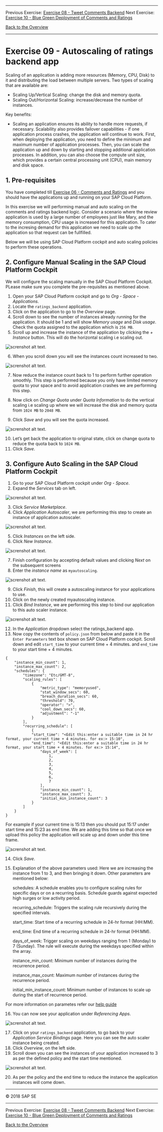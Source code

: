 - - - -
Previous Exercise: [Exercise 08 -  Tweet Comments Backend](../Exercise-08-Tweet-Comments-Backend) Next Exercise: [Exercise 10 - Blue Green Deployment of Comments and Ratings](../Exercise-10-Blue-Green-Deployment-of-Comments-and-Ratings)

[Back to the Overview](../README.md)
- - - -

# Exercise 09 - Autoscaling of ratings backend app

Scaling of an application is adding more resources (Memory, CPU, Disk) to it and distributing the load between multiple servers. Two types of scaling that are available are:
- Scaling Up/Vertical Scaling: change the disk and memory quota.
- Scaling Out/Horizontal Scaling: increase/decrease the number of instances.

Key benefits:
- Scaling an application ensures its ability to handle more requests, if necessary. Scalability also provides failover capabilities - if one application process crashes, the application will continue to work. First, when deploying the application, you need to define the minimum and maximum number of application processes. Then, you can scale the application up and down by starting and stopping additional application processes. In addition, you can also choose the compute unit size, which provides a certain central processing unit (CPU), main memory and disk space.


## 1. Pre-requisites
You have completed till [Exercise 06 -  Comments and Ratings](../Exercise-06-Comments-and-Ratings-Backend) and you should have the applications up and running on your SAP Cloud Platform.

In this exercise we will performing manual and auto scaling on the comments and ratings backend logic. Consider a scenario where the review application is used by a large number of employees just like Mary, and the memory consumption, CPU usage is increased for this application. To cater to the incresing demand for this application we need to scale up the application so that request can be fullfilled. 

Below we will be using SAP Cloud Platform cockpit and auto scaling policies to perform these operations.

## 2. Configure Manual Scaling in the SAP Cloud Platform Cockpit
We will configure the scaling manually in the SAP Cloud Platform Cockpit. PLease make sure you complete the pre-requisites as mentioned above.

1. Open your SAP Cloud Platform cockpit and go to _Org - Space - Applications_.
2. Locate the `ratings_backend` application.
3. Click on the application to go to the _Overview_ page.
4. Scroll down to see the number of instances already running for the application. It should be 1 and will show _Memory usage_ and _Disk usage_. Check the quota assigned to the application which is `256 MB`.
5. Scroll up and increase the instance of the application by clicking the _+ Instance_ button. This will do the horizontal scaling i.e scaling out.

![screnshot alt text](images/Exercise6_1_increase_instances.JPG).

6. When you scroll down you will see the instances count increased to two.

![screnshot alt text](images/Exercise6_2_increase_instances.JPG).

7. Now reduce the instance count back to 1 to perform further operation smoothly. This step is performed because you only have limited memory quota to your space and to avoid application crashes we are performing this step.

8. Now click on _Change Quota_ under _Quota Information_ to do the vertical scaling i.e scaling up where we will increase the disk and memory quota from `1024 MB` to `2048 MB`.

9. Click _Save_ and you will see the quota increased.

![screnshot alt text](images/Exercise6_3_increase_quota1.jpg).

10. Let’s get back the application to original state, click on change quota to reduce the quota back to `1024 MB`.
11. Click _Save_.


## 3. Configure Auto Scaling in the SAP Cloud Platform Cockpit

1.	Go to your SAP Cloud Platform cockpit under _Org - Space_.
2.	Expand the _Services_ tab on left.

![screnshot alt text](images/Exercise6_4_servicemarketplace.JPG).

3.	Click _Service Marketplace_.
4.	Click _Application Autoscaler_, we are performing this step to create an instance of application autoscaler.

![screnshot alt text](images/Exercise6_5_autoscaling.JPG).

5.	Click _Instances_ on the left side.
6.	Click _New Instance_.

![screnshot alt text](images/Exercise6_5_createinstanceJPG.jpg).

7.	Finish configuration by accepting default values and clicking _Next_ on the subsequent screens
8.	Enter the _instance name_ as `myautoscaling`.

![screnshot alt text](images/Exercise6_6_myautoscaling.jpg).

9.	Click _Finish_, this will create a autoscaling instance for your applications to use.
10.	Click on the newly created myautoscaling instance.
11.	Click _Bind Instance_, we are performing this step to bind our application to this auto scaler instance.

![screnshot alt text](images/Exercise6_7_bindinstance.jpg).

12.	In the _Application_ dropdown select the ratings_backend app.
13.	Now copy the contents of `policy.json` from below and paste it in the `Enter Parameters` text box shown on SAP Cloud Platform cockpit. Scroll down and edit `start_time` to your current time + 4 minutes. and `end_time` to your start time + 4 minutes. 

```
{
	"instance_min_count": 1,
	"instance_max_count": 2,
	"schedules": {
		"timezone": "Etc/GMT-8",
		"scaling_rules": [
			{
				"metric_type": "memoryused",
				"stat_window_secs": 60,
				"breach_duration_secs": 60,
				"threshold": 70,
				"operator": ">",
				"cool_down_secs": 60,
				"adjustment": "-1"
			}
		],
		"recurring_schedule": [
			{
			"start_time": "<Edit this:enter a suitable time in 24 hr format, your current time + 4 minutes. for ex:> 15:10",
			"end_time": "<Edit this:enter a suitable time in 24 hr format, your start time + 4 minutes. for ex:> 15:14",
				"days_of_week": [
					1,
					2,
					3,
					4,
					5,
					6,
					7
				],
				"instance_min_count": 1,
				"instance_max_count": 3,
				"initial_min_instance_count": 3
			}
		]
	}
}
```

For example if your current time is 15:13 then you should put 15:17 under start time and 15:23 as end time. We are adding this time so that once we upload this policy the application will scale up and down under this time frame.

![screnshot alt text](images/Exercise6_7_bindinstance1.jpg). 


14.	Click _Save_.
15.	 Explanation of the above parameters used: Here we are increasing the instance from 1 to 3, and then bringing it down. Other parameters are mentioned below:

        schedules:	A schedule enables you to configure scaling rules for specific days or on a recurring basis. Schedule guards against expected high surges or low activity period.

        recurring_schedule:	Triggers the scaling rule recursively during the specified intervals.

        start_time:	Start time of a recurring schedule in 24-hr format (HH:MM).

        end_time:	End time of a recurring schedule in 24-hr format (HH:MM).

        days_of_week:	Trigger scaling on weekdays ranging from 1 (Monday) to 7 (Sunday). The rule will execute during the weekdays                             specified within the array.

        instance_min_count:	Minimum number of instances during the recurrence period.

        instance_max_count:	Maximum number of instances during the recurrence period.

        initial_min_instance_count:	Minimum number of instances to scale up during the start of recurrence period.

For more information on parametes refer our [help guide](https://help.sap.com/viewer/7472b7d13d5d4862b2b06a730a2df086/Cloud/en-US/c8023eb0995e42a68697f4262218a032.html) 

16.	You can now see your application under _Referencing Apps_.

![screnshot alt text](images/Exercise6_9_refapp.JPG).

17.	Click on your `ratings_backend` application, to go back to your _Application Service Bindings_ page. Here you can see the auto scaler instance being created.
18.	Click _Overview_, on the left side.
19.	Scroll down you can see the instances of your application increased to 3 as per the defined policy and the start time mentioned.

![screnshot alt text](images/Exercise6_10_ininstances.jpg).

20.	As per the policy and the end time to reduce the instance the application instances will come down.

- - - -
© 2018 SAP SE
- - - -
Previous Exercise: [Exercise 08 -  Tweet Comments Backend](../Exercise-08-Tweet-Comments-Backend) Next Exercise: [Exercise 10 - Blue Green Deployment of Comments and Ratings](../Exercise-10-Blue-Green-Deployment-of-Comments-and-Ratings)

[Back to the Overview](../README.md)
